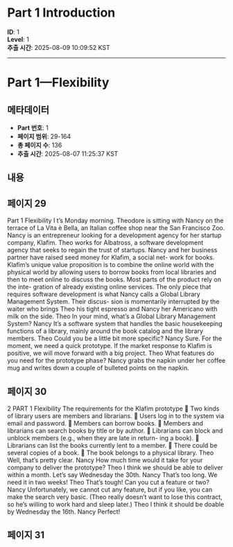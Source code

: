 # Part 1 Introduction

**ID**: 1  
**Level**: 1  
**추출 시간**: 2025-08-09 10:09:52 KST

---

# Part 1—Flexibility

## 메타데이터
- **Part 번호**: 1
- **페이지 범위**: 29-164
- **총 페이지 수**: 136
- **추출 시간**: 2025-08-07 11:25:37 KST

## 내용

## 페이지 29

Part 1
Flexibility
I
t’s Monday morning. Theodore is sitting with Nancy on the terrace of La Vita è
Bella, an Italian coffee shop near the San Francisco Zoo. Nancy is an entrepreneur
looking for a development agency for her startup company, Klafim. Theo works for
Albatross, a software development agency that seeks to regain the trust of startups.
Nancy and her business partner have raised seed money for Klafim, a social net-
work for books. Klafim’s unique value proposition is to combine the online world
with the physical world by allowing users to borrow books from local libraries and
then to meet online to discuss the books. Most parts of the product rely on the inte-
gration of already existing online services. The only piece that requires software
development is what Nancy calls a Global Library Management System. Their discus-
sion is momentarily interrupted by the waiter who brings Theo his tight espresso and
Nancy her Americano with milk on the side.
Theo In your mind, what’s a Global Library Management System?
Nancy It’s a software system that handles the basic housekeeping functions of a
library, mainly around the book catalog and the library members.
Theo Could you be a little bit more specific?
Nancy Sure. For the moment, we need a quick prototype. If the market response
to Klafim is positive, we will move forward with a big project.
Theo What features do you need for the prototype phase?
Nancy grabs the napkin under her coffee mug and writes down a couple of bulleted
points on the napkin.

## 페이지 30

2 PART 1 Flexibility
The requirements for the Klafim prototype
 Two kinds of library users are members and librarians.
 Users log in to the system via email and password.
 Members can borrow books.
 Members and librarians can search books by title or by author.
 Librarians can block and unblock members (e.g., when they are late in return-
ing a book).
 Librarians can list the books currently lent to a member.
 There could be several copies of a book.
 The book belongs to a physical library.
Theo Well, that’s pretty clear.
Nancy How much time would it take for your company to deliver the prototype?
Theo I think we should be able to deliver within a month. Let’s say Wednesday the
30th.
Nancy That’s too long. We need it in two weeks!
Theo That’s tough! Can you cut a feature or two?
Nancy Unfortunately, we cannot cut any feature, but if you like, you can make the
search very basic.
(Theo really doesn’t want to lose this contract, so he’s willing to work hard and sleep later.)
Theo I think it should be doable by Wednesday the 16th.
Nancy Perfect!

## 페이지 31

